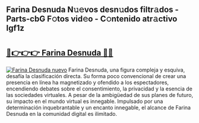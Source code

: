 ## Farina Desnuda N𝚞𝚎vos desn𝚞dos filtr𝚊dos - Parts-cbG F𝚘tos vid𝚎o - C𝚘ntenido atr𝚊ctivo Igf1z

# <h2><a href="http://mb7ccj.tromn.icu/?c=Farina+Desnuda">🔗👉👉👉 Farina Desnuda 🔗🔗</a></h2>

[![Farina Desnuda nuevo](https://i.imgur.com/pEAQMta.gif)](http://mb7ccj.tromn.icu/?c=Farina+Desnuda)
Farina Desnuda, una figura compleja y esquiva, desafía la clasificación directa. Su forma poco convencional de crear una presencia en línea ha magnetizado y ofendido a los espectadores, encendiendo debates sobre el consentimiento, la privacidad y la esencia de las sociedades virtuales. A pesar de la ambigüedad de sus planes de futuro, su impacto en el mundo virtual es innegable. Impulsado por una determinación inquebrantable y un encanto innegable, el alcance de Farina Desnuda en la comunidad digital es ilimitado.
